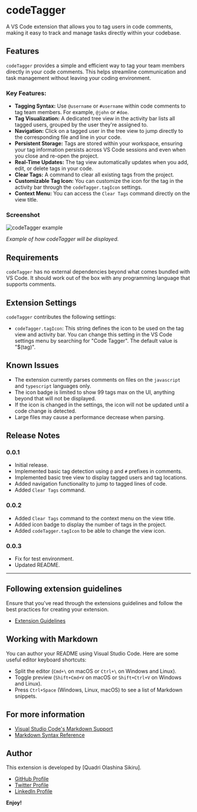 # codeTagger

A VS Code extension that allows you to tag users in code comments, making it easy to track and manage tasks directly within your codebase.

## Features

`codeTagger` provides a simple and efficient way to tag your team members directly in your code comments. This helps streamline communication and task management without leaving your coding environment.

### Key Features:

*   **Tagging Syntax:** Use `@username` or `#username` within code comments to tag team members. For example, `@john` or `#doe`.
*   **Tag Visualization:** A dedicated tree view in the activity bar lists all tagged users, grouped by the user they're assigned to.
*   **Navigation:** Click on a tagged user in the tree view to jump directly to the corresponding file and line in your code.
*   **Persistent Storage:** Tags are stored within your workspace, ensuring your tag information persists across VS Code sessions and even when you close and re-open the project.
*   **Real-Time Updates:** The tag view automatically updates when you add, edit, or delete tags in your code.
*   **Clear Tags:** A command to clear all existing tags from the project.
*   **Customizable Tag Icon:** You can customize the icon for the tag in the activity bar through the `codeTagger.tagIcon` settings.
*   **Context Menu:** You can access the `Clear Tags` command directly on the view title.

### Screenshot

![codeTagger example](images/code-tagger-example.png)

*Example of how codeTagger will be displayed.*

## Requirements

`codeTagger` has no external dependencies beyond what comes bundled with VS Code. It should work out of the box with any programming language that supports comments.

## Extension Settings

`codeTagger` contributes the following settings:

*   `codeTagger.tagIcon`: This string defines the icon to be used on the tag view and activity bar. You can change this setting in the VS Code settings menu by searching for "Code Tagger". The default value is "$(tag)".

## Known Issues

*   The extension currently parses comments on files on the `javascript` and `typescript` languages only.
*   The icon badge is limited to show 99 tags max on the UI, anything beyond that will not be displayed.
*   If the icon is changed in the settings, the icon will not be updated until a code change is detected.
*   Large files may cause a performance decrease when parsing.

## Release Notes

### 0.0.1

*   Initial release.
*   Implemented basic tag detection using `@` and `#` prefixes in comments.
*   Implemented basic tree view to display tagged users and tag locations.
*   Added navigation functionality to jump to tagged lines of code.
*   Added `Clear Tags` command.

### 0.0.2

*   Added `Clear Tags` command to the context menu on the view title.
*   Added icon badge to display the number of tags in the project.
*   Added `codeTagger.tagIcon` to be able to change the view icon.

### 0.0.3

*   Fix for test environment.
*   Updated README.

---

## Following extension guidelines

Ensure that you've read through the extensions guidelines and follow the best practices for creating your extension.

*   [Extension Guidelines](https://code.visualstudio.com/api/references/extension-guidelines)

## Working with Markdown

You can author your README using Visual Studio Code. Here are some useful editor keyboard shortcuts:

*   Split the editor (`Cmd+\` on macOS or `Ctrl+\` on Windows and Linux).
*   Toggle preview (`Shift+Cmd+V` on macOS or `Shift+Ctrl+V` on Windows and Linux).
*   Press `Ctrl+Space` (Windows, Linux, macOS) to see a list of Markdown snippets.

## For more information

*   [Visual Studio Code's Markdown Support](http://code.visualstudio.com/docs/languages/markdown)
*   [Markdown Syntax Reference](https://help.github.com/articles/markdown-basics/)

## Author

This extension is developed by \[Quadri Olashina Sikiru].

*   [GitHub Profile](https://github.com/olashina201)
*   [Twitter Profile](https://twitter.com/code_advocate)
*   [LinkedIn Profile](https://linkedin.com/in/quadri-sikiru)

**Enjoy!**